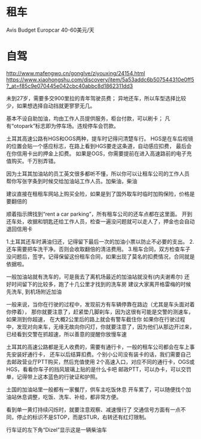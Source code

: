 # 租车
Avis
Budget
Europcar
40-60美元/天

# 自驾
http://www.mafengwo.cn/gonglve/ziyouxing/24154.html
https://www.xiaohongshu.com/discovery/item/5a53addc6b507544310e0ff5?_at=f85c9e070445e042cbc40abbc8d1862311dd3

未到27岁，需要多交900里拉的青年驾驶员费；
异地还车，所以车型选择比较少，如果想选择自动挡就更寥寥无几。

基本不设自助加油，均由工作人员提供服务，柜台付款，可以刷卡；
凡有“otopark”标志即为停车场。违规停车会罚款。

土耳其高速公路有HGS和OGS两种，提车时记得问清楚车行。
HGS是在车后视镜的位置会贴一个感应标志，在路上看到HGS要走这条道，自动感应扣费，
最后会在你信用卡出的押金上扣费。
如果是OGS，你需要提前在进入高速路前的电子充值购买。千万别弄错。

因为土耳其加油站的员工英文很多都听不懂，所以你可以让租车公司的工作人员
帮你写张字条到时候交给加油站工作人员。加柴油，柴油

建议直接在租租车网站上购买全险，如果是到了国外取车时临时加购保险，价格是要翻倍的

顺着指示牌找到“rent a car parking”，所有租车公司的还车点都在这里面。
开到还车处，收据和钥匙还给工作人员，检查一遍没问题就可以走人了，押金也会自动退回信用卡

1.土耳其还车时满油归还，记得留下最后一次的加油小票以防止不必要的支出。
2.还车需要把车洗干净。否则会收取翻倍的清洁费用。
3.租车合同，双方检查车子没问题后，签字。记得保留这份租车合同，如果出现了莫名的扣费情况，合同就是依据啦。

一般加油站就有洗车的，可是我去了离机场最近的加油站就没有(内夫谢希尔)
还好时间留下的比较多，跑了十几公里才找到的洗车房
建议大家离开格雷梅的时候先洗车, 到机场附近加油

一般来说，当你在行驶的过程中，发现前方有车辆停靠在路边（尤其是车头面对着你停着），
那你就要注意了，赶紧垫几脚刹车，因为这很有可能是交警的测速车，如果测到你超速，
在大概2公里后的路上就会有警车截住你
如果你在行驶过程中，发现对向来车，无缘无故向你闪灯，你就要注意了，因为他们从那边开过来，
已经看到交警在抓超速，所以善意的提醒你放慢车速

土耳其的高速公路都是无人收费的，需要有通行卡，一般的租车公司都会在车上事先安装好通行卡，
还车以后结算扣费。个别小公司没有装卡的话，我们需要自己去邮政营业厅PTT购买，然后充值使用
2个高速入口，对应不同的通行卡，OGS或HGS，看看你车子的挡风玻璃上贴的是什么卡吧
邮政PTT，可以办卡，可以交罚单，记得带上这本蓝色的行驶证和护照。

土国的加油站里一般都有一家餐厅，供车主吃饭休息
开车累了，可以随便找个加油站休息调整，吃饭、洗车、补给，都非常方便。

看到单一黄灯持续闪烁时，就要注意观察、减速慢行了
交通信号方面有一点不同，停止的标识不是STOP，而是STUR，右转还有红灯限制。

行车证的左下角“Dizel”显示这是一辆柴油车
